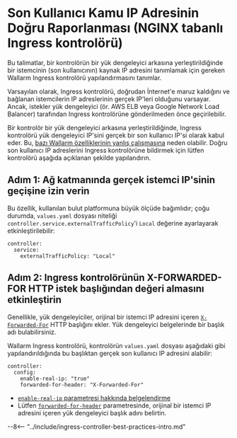 # Son Kullanıcı Kamu IP Adresinin Doğru Raporlanması (NGINX tabanlı Ingress kontrolörü)

Bu talimatlar, bir kontrolörün bir yük dengeleyici arkasına yerleştirildiğinde bir istemcinin (son kullanıcının) kaynak IP adresini tanımlamak için gereken Wallarm Ingress kontrolörü yapılandırmasını tanımlar.

Varsayılan olarak, Ingress kontrolörü, doğrudan İnternet'e maruz kaldığını ve bağlanan istemcilerin IP adreslerinin gerçek IP'leri olduğunu varsayar. Ancak, istekler yük dengeleyici (ör. AWS ELB veya Google Network Load Balancer) tarafından Ingress kontrolörüne gönderilmeden önce geçirilebilir.

Bir kontrolör bir yük dengeleyici arkasına yerleştirildiğinde, Ingress kontrolörü yük dengeleyici IP'sini gerçek bir son kullanıcı IP'si olarak kabul eder. Bu, [bazı Wallarm özelliklerinin yanlış çalışmasına](../../../using-proxy-or-balancer-en.md#possible-problems-of-using-a-proxy-server-or-load-balancer-ip-address-as-a-request-source-address) neden olabilir. Doğru son kullanıcı IP adreslerini Ingress kontrolörüne bildirmek için lütfen kontrolörü aşağıda açıklanan şekilde yapılandırın.

## Adım 1: Ağ katmanında gerçek istemci IP'sinin geçişine izin verin

Bu özellik, kullanılan bulut platformuna büyük ölçüde bağımlıdır; çoğu durumda, `values.yaml` dosyası niteliği `controller.service.externalTrafficPolicy`'i `Local` değerine ayarlayarak etkinleştirilebilir:

```
controller:
  service:
    externalTrafficPolicy: "Local"
```

## Adım 2: Ingress kontrolörünün X-FORWARDED-FOR HTTP istek başlığından değeri almasını etkinleştirin

Genellikle, yük dengeleyiciler, orijinal bir istemci IP adresini içeren [`X-Forwarded-For`](https://en.wikipedia.org/wiki/X-Forwarded-For) HTTP başlığını ekler. Yük dengeleyici belgelerinde bir başlık adı bulabilirsiniz.

Wallarm Ingress kontrolörü, kontrolörün `values.yaml` dosyası aşağıdaki gibi yapılandırıldığında bu başlıktan gerçek son kullanıcı IP adresini alabilir:

```
controller:
  config:
    enable-real-ip: "true"
    forwarded-for-header: "X-Forwarded-For"
```

* [`enable-real-ip` parametresi hakkında belgelendirme](https://kubernetes.github.io/ingress-nginx/user-guide/nginx-configuration/configmap/#enable-real-ip)
* Lütfen [`forwarded-for-header`](https://kubernetes.github.io/ingress-nginx/user-guide/nginx-configuration/configmap/#forwarded-for-header) parametresinde, orijinal bir istemci IP adresini içeren yük dengeleyici başlık adını belirtin.

--8<-- "../include/ingress-controller-best-practices-intro.md"